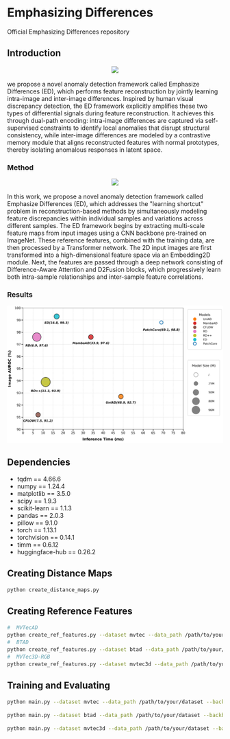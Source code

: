 # Emphasizing Differences
Official Emphasizing Differences repository

## Introduction

<p align="center">
    <img src="1.png" width= "600">
</p>

we propose a novel anomaly detection framework called Emphasize Differences (ED), which performs feature reconstruction by jointly learning intra-image and inter-image differences. Inspired by human visual discrepancy detection, the ED framework explicitly amplifies these two types of differential signals during feature reconstruction. It achieves this through dual-path encoding: intra-image differences are captured via self-supervised constraints to identify local anomalies that disrupt structural consistency, while inter-image differences are modeled by a contrastive memory module that aligns reconstructed features with normal prototypes, thereby isolating anomalous responses in latent space.

### Method

<p align="center">
    <img src="2.png" width= "600">
</p>

In this work, we propose a novel anomaly detection framework called Emphasize Differences (ED), which addresses the "learning shortcut" problem in reconstruction-based methods by simultaneously modeling feature discrepancies within individual samples and variations across different samples.  The ED framework begins by extracting multi-scale feature maps from input images using a CNN backbone pre-trained on ImageNet. These reference features, combined with the training data, are then processed by a Transformer network. The 2D input images are first transformed into a high-dimensional feature space via an Embedding2D module. Next, the features are passed through a deep network consisting of Difference-Aware Attention and D2Fusion blocks, which progressively learn both intra-sample relationships and inter-sample feature correlations.

### Results

<p align="center">
    <img src="8.png" width= "600">
</p>

## Dependencies

- tqdm == 4.66.6
- numpy == 1.24.4
- matplotlib == 3.5.0
- scipy == 1.9.3
- scikit-learn == 1.1.3
- pandas == 2.0.3
- pillow == 9.1.0
- torch == 1.13.1
- torchvision == 0.14.1
- timm == 0.6.12
- huggingface-hub == 0.26.2

## Creating Distance Maps
```
python create_distance_maps.py 
```

## Creating Reference Features
```bash
#  MVTecAD
python create_ref_features.py --dataset mvtec --data_path /path/to/your/dataset --backbone_arch wide_resnet50_2 --save_path rfeatures_w50
#  BTAD
python create_ref_features.py --dataset btad --data_path /path/to/your/dataset --backbone_arch wide_resnet50_2 --save_path rfeatures_w50
#  MVTec3D-RGB
python create_ref_features.py --dataset mvtec3d --data_path /path/to/your/dataset --backbone_arch wide_resnet50_2 --save_path rfeatures_w50
```


## Training and Evaluating

```bash
python main.py --dataset mvtec --data_path /path/to/your/dataset --backbone_arch xxx --rfeatures_path xxx --with_intra --with_inter --save_prefix xxx
```
```bash
python main.py --dataset btad --data_path /path/to/your/dataset --backbone_arch xxx --rfeatures_path xxx --with_intra --with_inter --save_prefix xxx
```
```bash
python main.py --dataset mvtec3d --data_path /path/to/your/dataset --backbone_arch xxx --rfeatures_path xxx --with_intra --with_inter --save_prefix xxx
```
